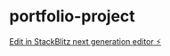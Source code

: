 # portfolio-project

[Edit in StackBlitz next generation editor ⚡️](https://stackblitz.com/~/github.com/cheevui/portfolio-project)
